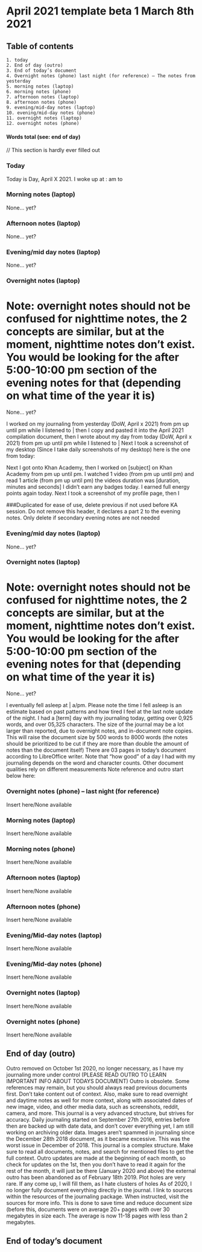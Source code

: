 # April 2021 template beta 1 March 8th 2021
## Table of contents
    1. today
    2. End of day (outro)
    3. End of today’s document
    4. Overnight notes (phone) last night (for reference) – The notes from yesterday
    5. morning notes (laptop)
    6. morning notes (phone)
    7. afternoon notes (laptop)
    8. afternoon notes (phone)
    9. evening/mid-day notes (laptop)
    10. evening/mid-day notes (phone)
    11. overnight notes (laptop)
    12. overnight notes (phone)
#### Words total (see: end of day)
// This section is hardly ever filled out
### Today 
Today is Day, April X 2021. I woke up at : am to

### Morning notes (laptop)
None… yet?

### Afternoon notes (laptop)
None… yet?

### Evening/mid day notes (laptop)
None… yet?

### Overnight notes (laptop)
# Note: overnight notes should not be confused for nighttime notes, the 2 concepts are similar, but at the moment, nighttime notes don’t exist. You would be looking for the after 5:00-10:00 pm section of the evening notes for that (depending on what time of the year it is)
None… yet?

I worked on my journaling from yesterday (DoW, April x 2021) from pm up until pm while I listened to | then I copy and pasted it into the April 2021 compilation document, then I wrote about my day from today (DoW, April x 2021) from pm up until pm while I listened to | Next I took a screenshot of my desktop (Since I take daily screenshots of my desktop) here is the one from today:

Next I got onto Khan Academy, then I worked on [subject] on Khan Academy from pm up until pm. I watched 1 video (from pm up until pm) and read 1 article (from pm up until pm) the videos duration was [duration, minutes and seconds] I didn’t earn any badges today. I earned full energy points again today. Next I took a screenshot of my profile page, then I

###Duplicated for ease of use, delete previous if not used before KA session. Do not remove this header, it declares a part 2 to the evening notes. Only delete if secondary evening notes are not needed
### Evening/mid day notes (laptop)
None… yet?

### Overnight notes (laptop)
# Note: overnight notes should not be confused for nighttime notes, the 2 concepts are similar, but at the moment, nighttime notes don’t exist. You would be looking for the after 5:00-10:00 pm section of the evening notes for that (depending on what time of the year it is)
None… yet?

I eventually fell asleep at | a/pm. Please note the time I fell asleep is an estimate based on past patterns and how tired I feel at the last note update of the night. I had a [term] day with my journaling today, getting over 0,925 words, and over 05,325 characters. The size of the journal may be a lot larger than reported, due to overnight notes, and in-document note copies. This will raise the document size by 500 words to 8000 words (the notes should be prioritized to be cut if they are more than double the amount of notes than the document itself) There are 03 pages in today’s document according to LibreOffice writer. Note that “how good” of a day I had with my journaling depends on the word and character counts. Other document qualities rely on different measurements
Note reference and outro start below here:
### Overnight notes (phone) – last night (for reference)
Insert here/None available
### Morning notes (laptop)
Insert here/None available
### Morning notes (phone)
Insert here/None available
### Afternoon notes (laptop)
Insert here/None available
### Afternoon notes (phone)
Insert here/None available
### Evening/Mid-day notes (laptop)
Insert here/None available
### Evening/Mid-day notes (phone)
Insert here/None available
### Overnight notes (laptop)
Insert here/None available
### Overnight notes (phone)
Insert here/None available
## End of day (outro)
Outro removed on October 1st 2020, no longer necessary, as I have my journaling more under control
 (PLEASE READ OUTRO TO LEARN IMPORTANT INFO ABOUT TODAYS DOCUMENT) Outro is obsolete. Some references may remain, but you should always read previous documents first. Don’t take content out of context.
Also, make sure to read overnight and daytime notes as well for more context, along with associated dates of new image, video, and other media data, such as screenshots, reddit, camera, and more.
This journal is a very advanced structure, but strives for accuracy.
Daily journaling started on September 27th 2016, entries before then are backed up with date data, and don’t cover everything yet, I am still working on archiving older data.
Images aren’t spammed in journaling since the December 28th 2018 document, as it became excessive. This was the worst issue in December of 2018.
This journal is a complex structure. Make sure to read all documents, notes, and search for mentioned files to get the full context.
Outro updates are made at the beginning of each month, so check for updates on the 1st, then you don’t have to read it again for the rest of the month, it will just be there (January 2020 and above) the external outro has been abandoned as of February 18th 2019. 
Plot holes are very rare. If any come up, I will fill them, as I hate clusters of holes
As of 2020, I no longer fully document everything directly in the journal. I link to sources within the resources of the journaling package. When instructed, visit the sources for more info. This is done to save time and reduce document size (before this, documents were on average 20+ pages with over 30 megabytes in size each. The average is now 11-18 pages with less than 2 megabytes.
## End of today’s document
